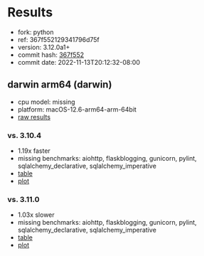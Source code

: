 # Results

- fork: python
- ref: 367f552129341796d75f
- version: 3.12.0a1+
- commit hash: [367f552](https://github.com/python/cpython/commit/367f552)
- commit date: 2022-11-13T20:12:32-08:00

## darwin arm64 (darwin)

- cpu model: missing
- platform: macOS-12.6-arm64-arm-64bit
- [raw results](bm-20221113-darwin-arm64-python-367f552129341796d75f-3.12.0a1%2B-367f552.json)

### vs. 3.10.4

- 1.19x faster
- missing benchmarks: aiohttp, flaskblogging, gunicorn, pylint, sqlalchemy_declarative, sqlalchemy_imperative
- [table](bm-20221113-darwin-arm64-python-367f552129341796d75f-3.12.0a1%2B-367f552-vs-3.10.4.md)
- [plot](bm-20221113-darwin-arm64-python-367f552129341796d75f-3.12.0a1%2B-367f552-vs-3.10.4.png)

### vs. 3.11.0

- 1.03x slower
- missing benchmarks: aiohttp, flaskblogging, gunicorn, pylint, sqlalchemy_declarative, sqlalchemy_imperative
- [table](bm-20221113-darwin-arm64-python-367f552129341796d75f-3.12.0a1%2B-367f552-vs-3.11.0.md)
- [plot](bm-20221113-darwin-arm64-python-367f552129341796d75f-3.12.0a1%2B-367f552-vs-3.11.0.png)

